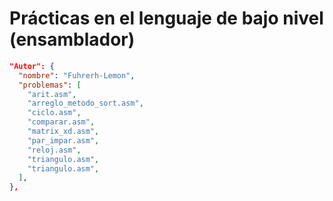 # Prácticas en el lenguaje de bajo nivel (ensamblador)
```json
"Autor": {
  "nombre": "Fuhrerh-Lemon",
  "problemas": [
    "arit.asm",
    "arreglo_metodo_sort.asm",
    "ciclo.asm",
    "comparar.asm",
    "matrix_xd.asm",
    "par_impar.asm",
    "reloj.asm",
    "triangulo.asm",
    "triangulo.asm",
  ],
},
```
